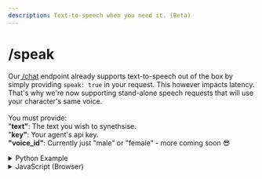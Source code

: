 ```yaml
---
description: Text-to-speech when you need it. (Beta)
---
```


# /speak

Our[ /chat](chat.md) endpoint already supports text-to-speech out of the box by simply providing `speak: true` in your request. This however impacts latency. That's why we're now supporting stand-alone speech requests that will use your character's same voice.\
\
You must provide:\
"**text"**: The text you wish to synethsise.\
"**key"**: Your agent's api key.\
**"voice\_id"**: Currently just "male" or "female" - more coming soon 😎

<details>

<summary>Python Example</summary>

```python
import requests

def speak(toSay):
    url = "https://api.carterlabs.ai/api/speak"
    headers = {"Content-Type": "application/json"}
    data = {
        "text": "HELLO CARTER",
        "key": "YOUR API KEY",
        "voice_id": "female"|"male"
    }
    
    try:
        response = requests.post(url, headers=headers, json=data)
        response.raise_for_status()
        data = response.json()
        print(data["file_url"])  # Print the file URL
        
        # Play audio from URL (you will need to implement this part)
        # You can use libraries like pydub or playsound to play the audio
        
    except requests.exceptions.RequestException as e:
        print("Error:", e)

```

</details>

<details>

<summary>JavaScript (Browser)</summary>

```javascript
fetch("https://api.carterlabs.ai/api/speak", {
    method: "POST",
    headers: { "Content-Type": "application/json" },
    body: JSON.stringify({
        text: "HELLO CARTER",
        key: "YOUR API KEY",
        voice_id: "female"|"male"
    }),
})
.then((response) => response.json())
.then((data) => {
    console.log(data.file_url);

    // play audio from url
    const audio = new Audio(data.file_url);
    audio.play();
})
```

</details>
